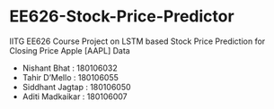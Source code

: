 # EE626-Stock-Price-Predictor
IITG EE626 Course Project on LSTM based Stock Price Prediction for Closing Price Apple [AAPL] Data 

- Nishant Bhat : 180106032
- Tahir D’Mello : 180106055
- Siddhant Jagtap : 180106050
- Aditi Madkaikar : 180106007
